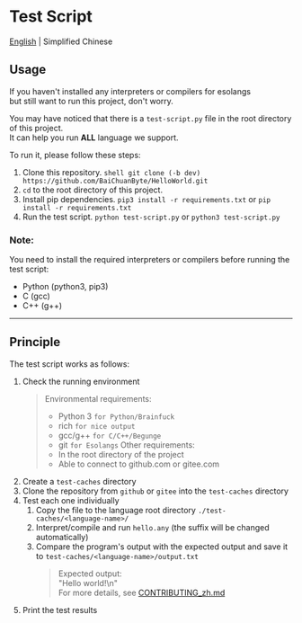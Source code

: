# Test Script
[English](../TEST-SCRIPT.md) | Simplified Chinese
## Usage
If you haven't installed any interpreters or compilers for esolangs<br>
 but still want to run this project, don't worry.

You may have noticed that there is a `test-script.py` file in the root directory of this project.<br>
It can help you run **ALL** language we support.<br>

To run it, please follow these steps:
1. Clone this repository. `shell git clone (-b dev) https://github.com/BaiChuanByte/HelloWorld.git`
2. `cd` to the root directory of this project.
3. Install pip dependencies. `pip3 install -r requirements.txt` or `pip install -r requirements.txt`
4. Run the test script. `python test-script.py` or `python3 test-script.py`
### Note:
You need to install the required interpreters or compilers before running the test script:
- Python (python3, pip3)
- C (gcc)
- C++ (g++)
---
## Principle
The test script works as follows:
1. Check the running environment
    > Environmental requirements:
    > - Python 3 `for Python/Brainfuck`
    > - rich `for nice output`
    > - gcc/g++ `for C/C++/Begunge`
    > - git `for Esolangs`
    > Other requirements:
    > - In the root directory of the project
    > - Able to connect to github.com or gitee.com
2. Create a `test-caches` directory
3. Clone the repository from `github` or `gitee` into the `test-caches` directory
4. Test each one individually
    1. Copy the file to the language root directory `./test-caches/<language-name>/`
    2. Interpret/compile and run `hello.any` (the suffix will be changed automatically)
    3. Compare the program's output with the expected output and save it to `test-caches/<language-name>/output.txt`
        > Expected output:<br>
        > "Hello world!\n"<br>
        > For more details, see [CONTRIBUTING_zh.md](./CONTRIBUTING.md)
5. Print the test results
